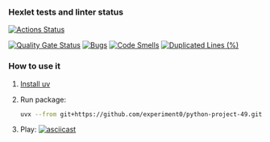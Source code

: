 ### Hexlet tests and linter status

[![Actions Status](https://github.com/experiment0/python-project-49/actions/workflows/hexlet-check.yml/badge.svg)](https://github.com/experiment0/python-project-49/actions)

<!-- https://sonarcloud.io/project/information?id=experiment0_python-project-49 -->

[![Quality Gate Status](https://sonarcloud.io/api/project_badges/measure?project=experiment0_python-project-49&metric=alert_status)](https://sonarcloud.io/summary/new_code?id=experiment0_python-project-49)
[![Bugs](https://sonarcloud.io/api/project_badges/measure?project=experiment0_python-project-49&metric=bugs)](https://sonarcloud.io/summary/new_code?id=experiment0_python-project-49)
[![Code Smells](https://sonarcloud.io/api/project_badges/measure?project=experiment0_python-project-49&metric=code_smells)](https://sonarcloud.io/summary/new_code?id=experiment0_python-project-49)
[![Duplicated Lines (%)](https://sonarcloud.io/api/project_badges/measure?project=experiment0_python-project-49&metric=duplicated_lines_density)](https://sonarcloud.io/summary/new_code?id=experiment0_python-project-49)

### How to use it

1. [Install uv](https://docs.astral.sh/uv/getting-started/installation/#installation-methods)

2. Run package:
   ```bash
   uvx --from git+https://github.com/experiment0/python-project-49.git brain-even
   ```
3. Play:
   [![asciicast](https://asciinema.org/a/HLBL4x9kW4PGCRexZFFzM2i5E.svg)](https://asciinema.org/a/HLBL4x9kW4PGCRexZFFzM2i5E)
